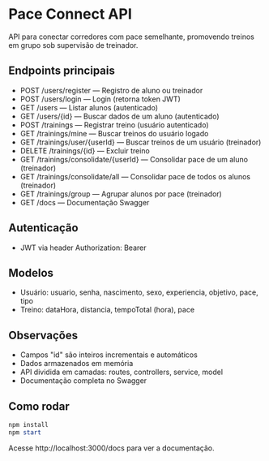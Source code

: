 # Pace Connect API

API para conectar corredores com pace semelhante, promovendo treinos em grupo sob supervisão de treinador.

## Endpoints principais

- POST /users/register — Registro de aluno ou treinador
- POST /users/login — Login (retorna token JWT)
- GET /users — Listar alunos (autenticado)
- GET /users/{id} — Buscar dados de um aluno (autenticado)
- POST /trainings — Registrar treino (usuário autenticado)
- GET /trainings/mine — Buscar treinos do usuário logado
- GET /trainings/user/{userId} — Buscar treinos de um usuário (treinador)
- DELETE /trainings/{id} — Excluir treino
- GET /trainings/consolidate/{userId} — Consolidar pace de um aluno (treinador)
- GET /trainings/consolidate/all — Consolidar pace de todos os alunos (treinador)
- GET /trainings/group — Agrupar alunos por pace (treinador)
- GET /docs — Documentação Swagger

## Autenticação
- JWT via header Authorization: Bearer <token>

## Modelos
- Usuário: usuario, senha, nascimento, sexo, experiencia, objetivo, pace, tipo
- Treino: dataHora, distancia, tempoTotal (hora), pace

## Observações
- Campos "id" são inteiros incrementais e automáticos
- Dados armazenados em memória
- API dividida em camadas: routes, controllers, service, model
- Documentação completa no Swagger

## Como rodar
```powershell
npm install
npm start
```
Acesse http://localhost:3000/docs para ver a documentação.
